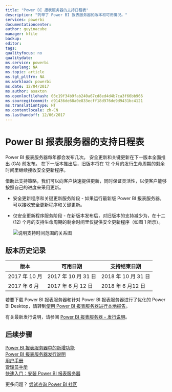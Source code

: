 ```yaml
---
title: "Power BI 报表服务器的支持日程表"
description: "列举了 Power BI 报表服务器的版本和可用情况。"
services: powerbi
documentationcenter: 
author: guyinacube
manager: kfile
backup: 
editor: 
tags: 
qualityfocus: no
qualitydate: 
ms.service: powerbi
ms.devlang: NA
ms.topic: article
ms.tgt_pltfrm: NA
ms.workload: powerbi
ms.date: 12/04/2017
ms.author: asaxton
ms.openlocfilehash: 03c19f34b9fab240a67cd8ed4d4b7ca3f66bb966
ms.sourcegitcommit: d91436de68a0e833ecff18d976de9d9431bc4121
ms.translationtype: HT
ms.contentlocale: zh-CN
ms.lasthandoff: 12/06/2017
---
```

# <a name="support-timeline-for-power-bi-report-server"></a>Power BI 报表服务器的支持日程表
Power BI 报表服务器每年都会发布几次。 安全更新和关键更新在下一版本全面推出 (GA) 前发布。 在下一版本推出后，旧版本将在 12 个月的发行生命周期的剩余时间里继续接收安全更新程序。

借助此支持策略，我们可以向客户快速提供更新，同时保证灵活性，以便客户能够按照自己的进度来采用更新。

* 安全更新程序和关键更新服务阶段 - 如果运行最新版 Power BI 报表服务器，可以接收安全更新程序和关键更新。
* 仅安全更新程序服务阶段 - 在新版本发布后，对旧版本的支持减少为，在十二 (12) 个月的支持生命周期的剩余时间里仅提供安全更新程序（如图 1 所示）。

    ![说明支持时间范围的关系图](media/support-timeline/report-server-support-timeline.png)

## <a name="version-history"></a>版本历史记录
| **版本** | **可用日期** | **支持结束日期** |
| --- | --- | --- |
| 2017 年 10 月 |2017 年 10 月 31 日 |2018 年 10 月 31 日 |
| 2017 年 6 月 |2017 年 6 月 12 日 |2018 年 6 月12 日 |

若要下载 Power BI 报表服务器和针对 Power BI 报表服务器进行了优化的 Power BI Desktop，请转到[使用 Power BI 报表服务器进行本地报告](https://powerbi.microsoft.com/report-server/)。

有关最新发行说明，请参阅 [Power BI 报表服务器 - 发行说明](release-notes.md)。

## <a name="next-steps"></a>后续步骤
[Power BI 报表服务器中的新增功能](whats-new.md)  
[Power BI 报表服务器发行说明](release-notes.md)  
[用户手册](user-handbook-overview.md)  
[管理员手册](admin-handbook-overview.md)  
[快速入门：安装 Power BI 报表服务器](quickstart-install-report-server.md)  

更多问题？ [尝试咨询 Power BI 社区](https://community.powerbi.com/)

